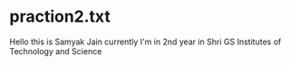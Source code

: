 # praction2.txt
Hello this is Samyak Jain currently I'm in 2nd year in Shri GS Institutes of Technology and Science

